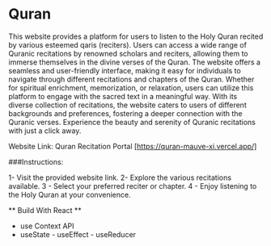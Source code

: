 # Quran

This website provides a platform for users to listen to the Holy Quran recited by various esteemed qaris (reciters). Users can access a wide range of Quranic recitations by renowned scholars and reciters, allowing them to immerse themselves in the divine verses of the Quran. The website offers a seamless and user-friendly interface, making it easy for individuals to navigate through different recitations and chapters of the Quran. Whether for spiritual enrichment, memorization, or relaxation, users can utilize this platform to engage with the sacred text in a meaningful way. With its diverse collection of recitations, the website caters to users of different backgrounds and preferences, fostering a deeper connection with the Quranic verses. Experience the beauty and serenity of Quranic recitations with just a click away.

Website Link: Quran Recitation Portal [https://quran-mauve-xi.vercel.app/]

###Instructions:

1- Visit the provided website link.
2- Explore the various recitations available.
3 - Select your preferred reciter or chapter.
4 - Enjoy listening to the Holy Quran at your convenience.

** Build With React **
- use Context API
- useState - useEffect - useReducer
